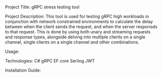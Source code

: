 Project Title: 
gRPC stress testing tool 

Project Description: 
This tool is used for testing gRPC high workloads in conjunction with network constrained environments to calculate the delay between when the client sends the request, and when the server responsds to that request. This is done by using both unary and streaming requests and response types, alongside delving into multiple clients on a single channel, single clients on a single channel and other combinations. 

Usage: 

Technologies: 
C#
gRPC
EF core
Serilog
JWT

Installation Guide:


